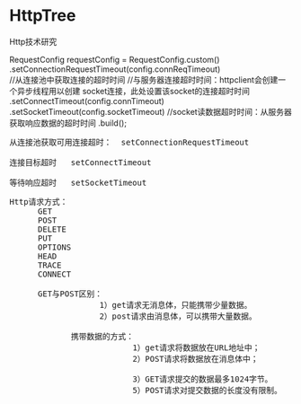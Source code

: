 # HttpTree
Http技术研究

RequestConfig requestConfig = RequestConfig.custom()
                    .setConnectionRequestTimeout(config.connReqTimeout)   
                    //从连接池中获取连接的超时时间
                    //与服务器连接超时时间：httpclient会创建一个异步线程用以创建  socket连接，此处设置该socket的连接超时时间
                    .setConnectTimeout(config.connTimeout)
                    .setSocketTimeout(config.socketTimeout)               //socket读数据超时时间：从服务器获取响应数据的超时时间
                    .build();


<pre>
从连接池获取可用连接超时：  setConnectionRequestTimeout
 
连接目标超时   setConnectTimeout

等待响应超时   setSocketTimeout    
</pre>

<pre>
Http请求方式：
      GET
      POST
      DELETE
      PUT
      OPTIONS
      HEAD
      TRACE
      CONNECT

      GET与POST区别：
                   1）get请求无消息体，只能携带少量数据。
                   2）post请求由消息体，可以携带大量数据。

             携带数据的方式：
                          1）get请求将数据放在URL地址中；
                          2）POST请求将数据放在消息体中；

                          3）GET请求提交的数据最多1024字节。
                          5）POST请求对提交数据的长度没有限制。
</pre>



